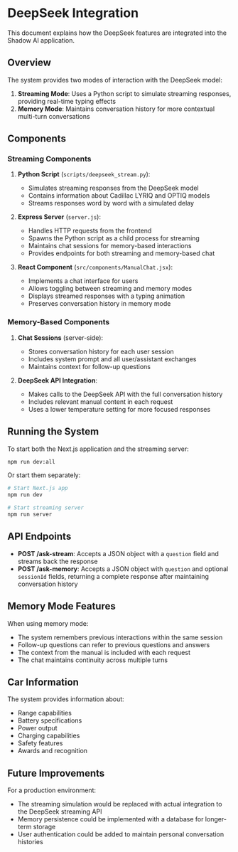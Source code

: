 # DeepSeek Integration

This document explains how the DeepSeek features are integrated into the Shadow AI application.

## Overview

The system provides two modes of interaction with the DeepSeek model:

1. **Streaming Mode**: Uses a Python script to simulate streaming responses, providing real-time typing effects
2. **Memory Mode**: Maintains conversation history for more contextual multi-turn conversations

## Components

### Streaming Components

1. **Python Script** (`scripts/deepseek_stream.py`):
   - Simulates streaming responses from the DeepSeek model
   - Contains information about Cadillac LYRIQ and OPTIQ models
   - Streams responses word by word with a simulated delay

2. **Express Server** (`server.js`):
   - Handles HTTP requests from the frontend
   - Spawns the Python script as a child process for streaming
   - Maintains chat sessions for memory-based interactions
   - Provides endpoints for both streaming and memory-based chat

3. **React Component** (`src/components/ManualChat.jsx`):
   - Implements a chat interface for users
   - Allows toggling between streaming and memory modes
   - Displays streamed responses with a typing animation
   - Preserves conversation history in memory mode

### Memory-Based Components

1. **Chat Sessions** (server-side):
   - Stores conversation history for each user session
   - Includes system prompt and all user/assistant exchanges
   - Maintains context for follow-up questions

2. **DeepSeek API Integration**:
   - Makes calls to the DeepSeek API with the full conversation history
   - Includes relevant manual content in each request
   - Uses a lower temperature setting for more focused responses

## Running the System

To start both the Next.js application and the streaming server:

```bash
npm run dev:all
```

Or start them separately:

```bash
# Start Next.js app
npm run dev

# Start streaming server
npm run server
```

## API Endpoints

- **POST /ask-stream**: Accepts a JSON object with a `question` field and streams back the response
- **POST /ask-memory**: Accepts a JSON object with `question` and optional `sessionId` fields, returning a complete response after maintaining conversation history

## Memory Mode Features

When using memory mode:
- The system remembers previous interactions within the same session
- Follow-up questions can refer to previous questions and answers
- The context from the manual is included with each request
- The chat maintains continuity across multiple turns

## Car Information

The system provides information about:

- Range capabilities
- Battery specifications
- Power output
- Charging capabilities
- Safety features
- Awards and recognition

## Future Improvements

For a production environment:
- The streaming simulation would be replaced with actual integration to the DeepSeek streaming API
- Memory persistence could be implemented with a database for longer-term storage
- User authentication could be added to maintain personal conversation histories 